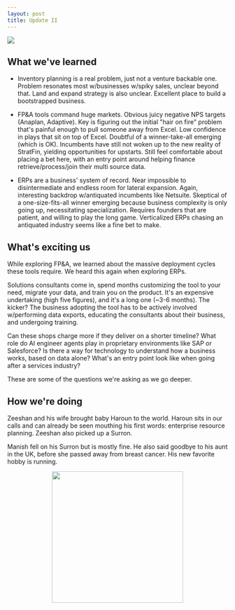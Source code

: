 ```yaml
---
layout: post
title: Update II
---
```


<img src="https://i.imgur.com/yk7K2DX.png"/>

## What we've learned

* Inventory planning is a real problem, just not a venture backable one. Problem resonates most w/businesses w/spiky sales, unclear beyond that. Land and expand strategy is also unclear. Excellent place to build a bootstrapped business.

* FP&A tools command huge markets. Obvious juicy negative NPS targets (Anaplan, Adaptive). Key is figuring out the initial "hair on fire" problem that's painful enough to pull someone away from Excel. Low confidence in plays that sit on top of Excel. Doubtful of a winner-take-all emerging (which is OK). Incumbents have still not woken up to the new reality of StratFin, yielding opportunities for upstarts. Still feel comfortable about placing a bet here, with an entry point around helping finance retrieve/process/join their multi source data.

* ERPs are a business' system of record. Near impossible to disintermediate and endless room for lateral expansion. Again, interesting backdrop  w/antiquated incumbents like Netsuite. Skeptical of a one-size-fits-all winner emerging because business complexity is only going up, necessitating specialization. Requires founders that are patient, and willing to play the long game. Verticalized ERPs chasing an antiquated industry seems like a fine bet to make.

## What's exciting us

While exploring FP&A, we learned about the massive deployment cycles these tools require. We heard this again when exploring ERPs.

Solutions consultants come in, spend months customizing the tool to your need, migrate your data, and train you on the product. It's an expensive undertaking (high five figures), and it's a long one (~3-6 months). The kicker? The business adopting the tool has to be actively involved w/performing data exports, educating the consultants about their business, and undergoing training.

Can these shops charge more if they deliver on a shorter timeline? What role do AI engineer agents play in proprietary environments like SAP or Salesforce? Is there a way for technology to understand how a business works, based on data alone? What's an entry point look like when going after a services industry?

These are some of the questions we're asking as we go deeper.

## How we're doing

Zeeshan and his wife brought baby Haroun to the world. Haroun sits in our calls and can already be seen mouthing his first words: enterprise resource planning. Zeeshan also picked up a Surron.

Manish fell on his Surron but is mostly fine. He also said goodbye to his aunt in the UK, before she passed away from breast cancer. His new favorite hobby is running.

<p align="center">  
<img src="https://i.imgur.com/CfUIPIj.png" width=300/>
</p>
